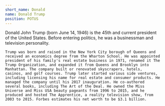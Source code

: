 ```yaml
---
short_name: Donald
name: Donald Trump
position: POTUS
---
```

Donald John Trump (born June 14, 1946) is the 45th and current president of the United States. Before entering politics, he was a businessman and television personality.

    Trump was born and raised in the New York City borough of Queens and received an economics degree from the Wharton School. He was appointed president of his family's real estate business in 1971, renamed it The Trump Organization, and expanded it from Queens and Brooklyn into Manhattan. The company built or renovated skyscrapers, hotels, casinos, and golf courses. Trump later started various side ventures, including licensing his name for real estate and consumer products. He managed the company until his 2017 inauguration. He co-authored several books, including The Art of the Deal. He owned the Miss Universe and Miss USA beauty pageants from 1996 to 2015, and he produced and hosted The Apprentice, a reality television show, from 2003 to 2015. Forbes estimates his net worth to be $3.1 billion.